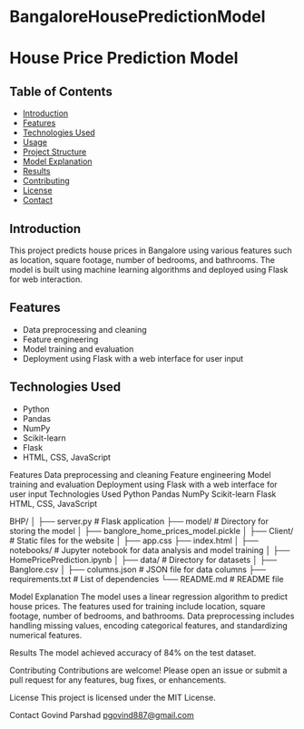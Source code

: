 # BangaloreHousePredictionModel
# House Price Prediction Model

## Table of Contents
- [Introduction](#introduction)
- [Features](#features)
- [Technologies Used](#technologies-used)
- [Usage](#usage)
- [Project Structure](#project-structure)
- [Model Explanation](#model-explanation)
- [Results](#results)
- [Contributing](#contributing)
- [License](#license)
- [Contact](#contact)

## Introduction
This project predicts house prices in Bangalore using various features such as location, square footage, number of bedrooms, and bathrooms. The model is built using machine learning algorithms and deployed using Flask for web interaction.

## Features
- Data preprocessing and cleaning
- Feature engineering
- Model training and evaluation
- Deployment using Flask with a web interface for user input

## Technologies Used
- Python
- Pandas
- NumPy
- Scikit-learn
- Flask
- HTML, CSS, JavaScript

Features
Data preprocessing and cleaning
Feature engineering
Model training and evaluation
Deployment using Flask with a web interface for user input
Technologies Used
Python
Pandas
NumPy
Scikit-learn
Flask
HTML, CSS, JavaScript

BHP/
│
├── server.py                # Flask application
├── model/                   # Directory for storing the model
│   ├── banglore_home_prices_model.pickle
│
├── Client/                  # Static files for the website
│   ├── app.css
    ├── index.html
│
├── notebooks/               # Jupyter notebook for data analysis and model training
│   ├── HomePricePrediction.ipynb
│
├── data/                    # Directory for datasets
│   ├── Banglore.csv
│
├── columns.json             # JSON file for data columns
├── requirements.txt         # List of dependencies
└── README.md                # README file

Model Explanation
The model uses a linear regression algorithm to predict house prices. The features used for training include location, square footage, number of bedrooms, and bathrooms. Data preprocessing includes handling missing values, encoding categorical features, and standardizing numerical features.

Results
The model achieved accuracy of 84% on the test dataset. 

Contributing
Contributions are welcome! Please open an issue or submit a pull request for any features, bug fixes, or enhancements.

License
This project is licensed under the MIT License.

Contact
Govind Parshad
pgovind887@gmail.com
